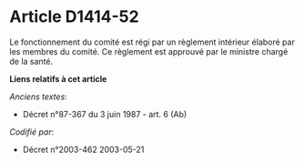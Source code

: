 # Article D1414-52

Le fonctionnement du comité est régi par un règlement intérieur élaboré par les membres du comité. Ce règlement est approuvé
par le ministre chargé de la santé.

**Liens relatifs à cet article**

_Anciens textes_:

  - Décret n°87-367 du 3 juin 1987 - art. 6 (Ab)

_Codifié par_:

  - Décret n°2003-462 2003-05-21
